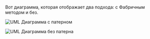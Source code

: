 Вот диаграмма, которая отображает два подхода: с Фабричным методом и без.

![UML Диаграмма с патерном](https://www.plantuml.com/plantuml/svg/pLFHQfCn5Bx_d-BSRSxL1oXZ31H5S5VJwv_u9wkXwP-Gf9QYWXkAmYvsxuNFK663ijNv2YTlvCdVPQ6nlH0KrjAKVEVBTxwSd7FWFBD-F5BL5k0tlCPPEA7l6U05NeTpm5zuWnVXSrnn1k44mYUSuO_m4UVX2_uCPxW0NE1bE8qK-Yrs8ojoIEUKU3Eyec37n3dWLKf20GAggb7CENZ9t13ULK2VXy25QwmqNkgs3qVUodPm6o6xVkmASCJii6xqo2ZX1Tz-q8UtMlAa9PrHR5fpuPbKZgAhXmV2ryw8HXxBfkRCiyWuP2Ob_2CSbuwHydn8TtWY65Uo5SLTbc1A-nUsFEdKVch4_pHzz4ORGyehfjqjM2lfV1zUqBgtDB1_V_opryvRrdZ87VIKjjfEx-xHMC6yw8nitxb9NdPXPsSuONRWI3IUpaLvh5iwwiM_r8oxGzQoWR3FNZslIzcnuKcsgthHnjg8jcQSBmaJsN8zAIZqQ9DSjcCf57S59GaKC1TnSef87Yt2Y_agiqP6ReNyH5k0t-FmuqtuYfVqFm_dLTTfU-zxlPM1oN0lzsJ2Kx4elEvjgWsrrRtrz3KOFDfVJRk1aorlvdIn0z7oyKZz1W00)

![UML Диаграмма без патерна](https://www.plantuml.com/plantuml/svg/pPF1Yjim48RlVegvRSlMVO1bMVPGMWhTqxPd8onjAYBRmf8RGbjeGaiBEUJUGv_1XGH2agQlC7gZoh9DRCM5FIO11UR_DFFFP7IhDCbraOZW0l0dxh0qC_jT0AvmPvQ0V_60A_EjEh44CmFp5KlyRRxWndp7FsQ1Uy0zhitS8GVSFwienypCt78bRgteIDm0RjiYLh2188W5KGhU4ZM6Zm7OJmYKgJZdKlCilO9xdVDqr2ZMhYvKBtW98wQZpfKdJmVq-kA9b91y7CLP8WNJZ5RoXupJHgHSIK6cDhScNAZ1lDhwZlHKik6gaiNyWSSH9PfKn1sHZQnEvEfmHElYSpkS5unGmLFc3QaE3fHj9T_J-NHq_pwJqcRkTQIQO2IuqbVmnfxNjO6RheCkPHtut9dqsTdhEvAI4SjVlNiTlIInpl9fq_8b5DBUPSwBwyVRm4ooD2AKri24fpIRU8WTn-Hevu4pGPM7j0dyzMRLqljA-ofSt7iQNbL7j2Fkj7u1-AjwydWmFt1jVpTc6RX_-lfJ6FQs-HWEUpiH_6TkpsyUYPrM6SQSVCjIMYJY7m00)
